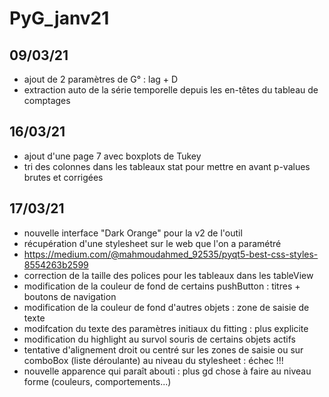 # PyG_janv21

## 09/03/21

* ajout de 2 paramètres de G° : lag + D
* extraction auto de la série temporelle depuis les en-têtes du tableau de comptages

## 16/03/21

* ajout d'une page 7 avec boxplots de Tukey
* tri des colonnes dans les tableaux stat pour mettre en avant p-values brutes et corrigées

## 17/03/21

* nouvelle interface "Dark Orange" pour la v2 de l'outil
* récupération d'une stylesheet sur le web que l'on a paramétré
* https://medium.com/@mahmoudahmed_92535/pyqt5-best-css-styles-8554263b2599
* correction de la taille des polices pour les tableaux dans les tableView
* modification de la couleur de fond de certains pushButton : titres + boutons de navigation
* modification de la couleur de fond d'autres objets : zone de saisie de texte
* modifcation du texte des paramètres initiaux du fitting : plus explicite
* modification du highlight au survol souris de certains objets actifs
* tentative d'alignement droit ou centré sur les zones de saisie ou sur comboBox (liste déroulante) au niveau du stylesheet : échec !!!
* nouvelle apparence qui paraît abouti : plus gd chose à faire au niveau forme (couleurs, comportements...)
